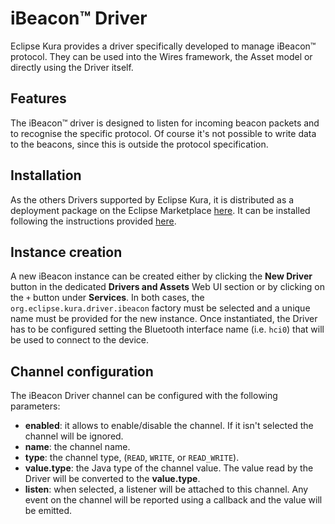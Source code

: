 # iBeacon&trade; Driver

Eclipse Kura provides a driver specifically developed to manage iBeacon&trade; protocol.
They can be used into the Wires framework, the Asset model or directly using the Driver itself.

## Features

The iBeacon&trade; driver is designed to listen for incoming beacon packets and to recognise the specific protocol. Of course it's not possible to write data to the beacons, since this is outside the protocol specification. 

## Installation

As the others Drivers supported by Eclipse Kura, it is distributed as a deployment package on the Eclipse Marketplace [here](https://marketplace.eclipse.org/content/ibeacon-driver-eclipse-kura-4xy). It can be installed following the instructions provided [here](../administration/application-management.md).

## Instance creation

A new iBeacon instance can be created either by clicking the **New Driver** button in the dedicated **Drivers and Assets** Web UI section or by clicking on the `+` button under **Services**. In both cases, the `org.eclipse.kura.driver.ibeacon` factory must be selected and a unique name must be provided for the new instance. 
Once instantiated, the Driver has to be configured setting the Bluetooth interface name (i.e. `hci0`) that will be used to connect to the device.

## Channel configuration

The iBeacon Driver channel can be configured with the following parameters:

- **enabled**: it allows to enable/disable the channel. If it isn't selected the channel will be ignored.
- **name**: the channel name.
- **type**: the channel type, (`READ`, `WRITE`, or `READ_WRITE`).
- **value.type**: the Java type of the channel value. The value read by the Driver will be converted to the **value.type**.
- **listen**: when selected, a listener will be attached to this channel. Any event on the channel will be reported using a callback and the value will be emitted.
